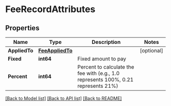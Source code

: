 # FeeRecordAttributes

## Properties
Name | Type | Description | Notes
------------ | ------------- | ------------- | -------------
**AppliedTo** | [**FeeAppliedTo**](.md) |  | [optional] 
**Fixed** | **int64** | Fixed amount to pay | 
**Percent** | **int64** | Percent to calculate the fee with (e.g., 1.0 represents 100%, 0.21 represents 21%) | 

[[Back to Model list]](../README.md#documentation-for-models) [[Back to API list]](../README.md#documentation-for-api-endpoints) [[Back to README]](../README.md)


